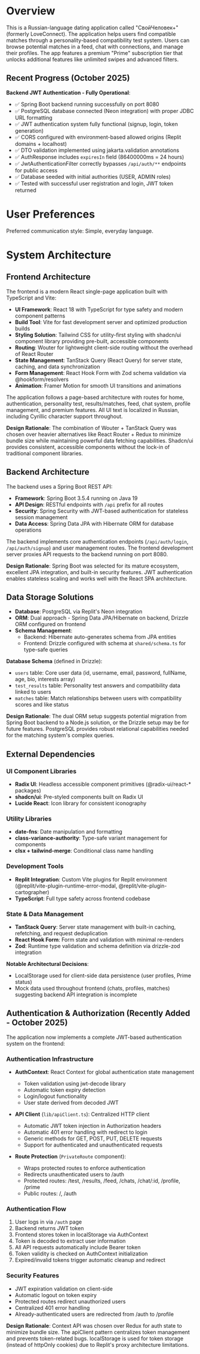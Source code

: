 # Overview

This is a Russian-language dating application called "СвойЧеловек+" (formerly LoveConnect). The application helps users find compatible matches through a personality-based compatibility test system. Users can browse potential matches in a feed, chat with connections, and manage their profiles. The app features a premium "Prime" subscription tier that unlocks additional features like unlimited swipes and advanced filters.

## Recent Progress (October 2025)

**Backend JWT Authentication - Fully Operational**:
- ✅ Spring Boot backend running successfully on port 8080
- ✅ PostgreSQL database connected (Neon integration) with proper JDBC URL formatting
- ✅ JWT authentication system fully functional (signup, login, token generation)
- ✅ CORS configured with environment-based allowed origins (Replit domains + localhost)
- ✅ DTO validation implemented using jakarta.validation annotations
- ✅ AuthResponse includes `expiresIn` field (86400000ms = 24 hours)
- ✅ JwtAuthenticationFilter correctly bypasses `/api/auth/**` endpoints for public access
- ✅ Database seeded with initial authorities (USER, ADMIN roles)
- ✅ Tested with successful user registration and login, JWT token returned

# User Preferences

Preferred communication style: Simple, everyday language.

# System Architecture

## Frontend Architecture

The frontend is a modern React single-page application built with TypeScript and Vite:

- **UI Framework**: React 18 with TypeScript for type safety and modern component patterns
- **Build Tool**: Vite for fast development server and optimized production builds
- **Styling Solution**: Tailwind CSS for utility-first styling with shadcn/ui component library providing pre-built, accessible components
- **Routing**: Wouter for lightweight client-side routing without the overhead of React Router
- **State Management**: TanStack Query (React Query) for server state, caching, and data synchronization
- **Form Management**: React Hook Form with Zod schema validation via @hookform/resolvers
- **Animation**: Framer Motion for smooth UI transitions and animations

The application follows a page-based architecture with routes for home, authentication, personality test, results/matches, feed, chat system, profile management, and premium features. All UI text is localized in Russian, including Cyrillic character support throughout.

**Design Rationale**: The combination of Wouter + TanStack Query was chosen over heavier alternatives like React Router + Redux to minimize bundle size while maintaining powerful data fetching capabilities. Shadcn/ui provides consistent, accessible components without the lock-in of traditional component libraries.

## Backend Architecture

The backend uses a Spring Boot REST API:

- **Framework**: Spring Boot 3.5.4 running on Java 19
- **API Design**: RESTful endpoints with `/api` prefix for all routes
- **Security**: Spring Security with JWT-based authentication for stateless session management
- **Data Access**: Spring Data JPA with Hibernate ORM for database operations

The backend implements core authentication endpoints (`/api/auth/login`, `/api/auth/signup`) and user management routes. The frontend development server proxies API requests to the backend running on port 8080.

**Design Rationale**: Spring Boot was selected for its mature ecosystem, excellent JPA integration, and built-in security features. JWT authentication enables stateless scaling and works well with the React SPA architecture.

## Data Storage Solutions

- **Database**: PostgreSQL via Replit's Neon integration
- **ORM**: Dual approach - Spring Data JPA/Hibernate on backend, Drizzle ORM configured on frontend
- **Schema Management**: 
  - Backend: Hibernate auto-generates schema from JPA entities
  - Frontend: Drizzle configured with schema at `shared/schema.ts` for type-safe queries
  
**Database Schema** (defined in Drizzle):
- `users` table: Core user data (id, username, email, password, fullName, age, bio, interests array)
- `test_results` table: Personality test answers and compatibility data linked to users
- `matches` table: Match relationships between users with compatibility scores and like status

**Design Rationale**: The dual ORM setup suggests potential migration from Spring Boot backend to a Node.js solution, or the Drizzle setup may be for future features. PostgreSQL provides robust relational capabilities needed for the matching system's complex queries.

## External Dependencies

### UI Component Libraries
- **Radix UI**: Headless accessible component primitives (@radix-ui/react-* packages)
- **shadcn/ui**: Pre-styled components built on Radix UI
- **Lucide React**: Icon library for consistent iconography

### Utility Libraries
- **date-fns**: Date manipulation and formatting
- **class-variance-authority**: Type-safe variant management for components
- **clsx + tailwind-merge**: Conditional class name handling

### Development Tools
- **Replit Integration**: Custom Vite plugins for Replit environment (@replit/vite-plugin-runtime-error-modal, @replit/vite-plugin-cartographer)
- **TypeScript**: Full type safety across frontend codebase

### State & Data Management
- **TanStack Query**: Server state management with built-in caching, refetching, and request deduplication
- **React Hook Form**: Form state and validation with minimal re-renders
- **Zod**: Runtime type validation and schema definition via drizzle-zod integration

**Notable Architectural Decisions**:
- LocalStorage used for client-side data persistence (user profiles, Prime status)
- Mock data used throughout frontend (chats, profiles, matches) suggesting backend API integration is incomplete

## Authentication & Authorization (Recently Added - October 2025)

The application now implements a complete JWT-based authentication system on the frontend:

### Authentication Infrastructure
- **AuthContext**: React Context for global authentication state management
  - Token validation using jwt-decode library
  - Automatic token expiry detection
  - Login/logout functionality
  - User state derived from decoded JWT

- **API Client** (`lib/apiClient.ts`): Centralized HTTP client
  - Automatic JWT token injection in Authorization headers
  - Automatic 401 error handling with redirect to login
  - Generic methods for GET, POST, PUT, DELETE requests
  - Support for authenticated and unauthenticated requests

- **Route Protection** (`PrivateRoute` component):
  - Wraps protected routes to enforce authentication
  - Redirects unauthenticated users to /auth
  - Protected routes: /test, /results, /feed, /chats, /chat/:id, /profile, /prime
  - Public routes: /, /auth

### Authentication Flow
1. User logs in via `/auth` page
2. Backend returns JWT token
3. Frontend stores token in localStorage via AuthContext
4. Token is decoded to extract user information
5. All API requests automatically include Bearer token
6. Token validity is checked on AuthContext initialization
7. Expired/invalid tokens trigger automatic cleanup and redirect

### Security Features
- JWT expiration validation on client-side
- Automatic logout on token expiry
- Protected routes redirect unauthorized users
- Centralized 401 error handling
- Already-authenticated users are redirected from /auth to /profile

**Design Rationale**: Context API was chosen over Redux for auth state to minimize bundle size. The apiClient pattern centralizes token management and prevents token-related bugs. localStorage is used for token storage (instead of httpOnly cookies) due to Replit's proxy architecture limitations.